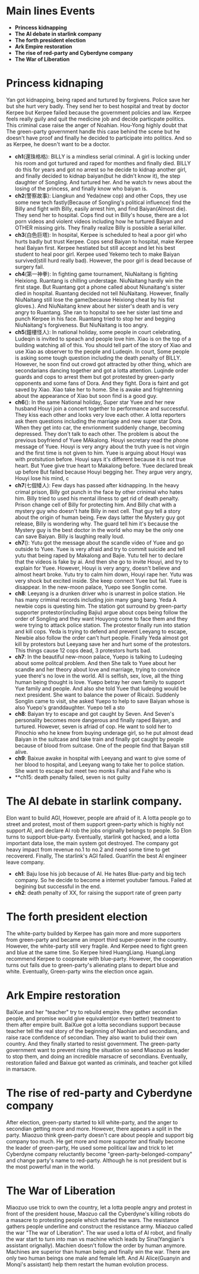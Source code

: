 # Main lines Events
* **Princess kidnapping**
* **The AI debate in starlink company**
* **The forth president election**
* **Ark Empire restoration**
* **The rise of red-party and Cyberdyne company**
* **The War of Liberation**

# Princess kidnaping
Yan got kidnapping, being raped and turtured by forgivens. Police save her but she hurt very badly. They send her to best hospital and treat by doctor Kerpee but Kerpee failed because the government policies and law. Kerpee feels really guily and quit the medicine job and decide particpate politics. This criminal case raise the anger of Noahian. Hou-Yong highly doubt that The green-party government handle this case behind the scene but he doesn't have proof and finally he decided to participate into politics. And so as Kerpee, he doesn't want to be a doctor. 
  * **ch1**(還珠格格): BILLY is a mindless serial criminal. A girl is locking under his room and got turtured and raped for monthes and finally died. BILLY do this for years and got no arrest so he decide to kidnap another girl, and finally decided to kidnap baiyan(but he didn't know it), the step daughter of Songling. And turtured her. And he watch tv news about the losing of the princess, and finally know who baiyan is.
  * **ch2**(警察故事): Liangkun and Yeda(new cop) and other Cops, they use some new tech fastly(Because of Songling's political influence) find the Billy and fight with Billy, easily arrest him, and find Baiyan(Almost die). They send her to hospital. Cops find out in Billy's house, there are a lot porn videos and violent videos including how he turtured Baiyan and OTHER missing girls. They finally realize Billy is possible a serial killer. 
  * **ch3**(白色巨塔): In hospital, Kerpee is scheduled to heal a poor girl who hurts badly but trust Kerpee. Cops send Baiyan to hospital, make Kerpee heal Baiyan first. Kerpee hestiated but still accept and let his best student to heal poor girl. Kerpee used Yekemo tech to make Baiyan survived(still hurd really bad). However, the poor girl is dead because of surgery fail.
  * **ch4**(第一神拳): In fighting game tournament, NiuNaitang is fighting Heixiong. Ruantang is chilling understage. NiuNaitang hardly win the first stage. But Ruantang got a phone called about Niunaitang's sister died in hospital. Ruantang decided not tell NiuNaitang. However, finally NiuNaitang still lose the game(because Heixiong cheat by his fist gloves.). And NiuNaitang knew about her sister's death and is very angry to Ruantang. She ran to hopsital to see her sister last time and punch Kerpee in his face. Ruantang tried to stop her and begging NiuNaitang's forgiveness. But NiuNaitang is too angry.
  * **ch5**(鐘樓怪人): In national holiday, some people in court celebrating, Ludeqin is invited to speach and people love him. Xiao is on the top of a building watching all of this. You should tell part of the story of Xiao and use Xiao as observer to the people and Ludeqin. In court, Some people is asking some tough question including the death penalty of BILLY. However, he soon find out crowd got attracted by other thing, which are secondarians dancing together and got a lotta attention. Luqinde order guards and cops to arrest them but got protested by green-party opponents and some fans of Dora. And they fight. Dora is faint and got saved by Xiao. Xiao take her to home. She is awake and frightenning about the appearance of Xiao but soon find is a good guy.
  * **ch6**(): In the same National holiday, Super star Yuee and her new husband Houyi join a concert together to performance and successful. They kiss each other and looks very love each other. A lotta reporters ask them questions including the marriage and new super star Dora. When they get into car, the envrionment suddenly change, becoming depressed. They don't talk to each other. The problem is about the previous boyfriend of Yuee MAkalong. Houyi secretary read the phone message of Yuee. Houyi is very angry about the truth yuee is not virgin and the first time is not given to him. Yuee is arguing about Houyi was with protsitution before. Houyi says it's different because it is not true heart. But Yuee give true heart to Makalong before. Yuee declared break up before But failed because Houyi begging her. They argue very angry, Houyi lose his mind, c
  * **ch7**(七個矮人): Few days has passed after kidnapping. In the heavy crimal prison, Billy got punch in the face by other crinimal who hates him. Billy tried to used his mental illness to get rid of death penalty. Prison change cell of Billy for protecting him. And Billy chat with a mystery guy who doesn't hate Billy in next cell. That guy tell a story about the origin of human being. Few days latter the Mystery guy got release, Billy is wondering why. The guard tell him it's because the Mystery guy is the best doctor in the world who may be the only one can save Baiyan. Billy is laughing really loud.
  * **ch7**(): Yutu got the message about the scandle video of Yuee and go outside to Yuee. Yuee is very afraid and try to commit suicide and tell yutu that being raped by Makalong and Bajie. Yutu tell her to declare that the videos is fake by ai. And then she go to invite Houyi, and try to explain for Yuee. However, Houyi is very angry, doesn't believe and almost heart broke. Yutu try to calm him down, Houyi rape her. Yutu was very shock but excited inside. She keep connect Yuee but fail. Yuee is disappear. In the new-moon palace, Yuepo see Songlin come.
  * **ch8**: Leeyang is a drunken driver who is unarrest in police station. He has many criminal records including join many gang bang. Yeda A newbie cops is questing him. The station got surround by green-party supporter protestor(including Bajiu) argue about cops being follow the order of Songling and they want Houyong come to face them and they were trying to attack police station. The protestor finally run into station and kill cops. Yeda is trying to defend and prevent Leeyang to escape, Newbie also follow the order can't hurt people. Finally Yeda almost got kill by protestors but Leeyang save her and hurt some of the protestors. This things cause 12 cops dead, 3 protestors hurts bad.
  * **ch7**: In the beautiful new-moon palace, Yuepo is talking to Ludeqing about some politcal problem. And then She talk to Yuee about her scandle and her theory about love and marriage, trying to convince yuee there's no love in the world. All is selfish, sex, love, all the thing human being thought is love. Yuepo betray her own family to support Yue family and people. And also she told Yuee that ludeqing would be next president. She want to balance the power of Ricaizi. Suddenly Songlin came to visit, she asked Yuepo to help to save Baiyan whose is also Yuepo's granddaughter. Yuepo tell a sto
  * **ch8**: Baiyan try to escape and got caught by Seven. And Seven's personality becomes more dangerous and finally raped Baiyan, and turtured. However, seven is afriad of cop. He want to sold her to Pinochio who he knew from buying underage girl, so he put almost dead Baiyan in the suitcase and take train and finally got caught by people because of blood from suitcase. One of the people find that Baiyan still alive.
  * **ch9**: Baixue awake in hospital with Leeyang and want to give some of her blood to hospital, and Leeyang wang to take her to police station. She want to escape but meet two monks Fahai and Fahe who is 
  * **ch15: death penalty failed, seven is not guilty

# The AI debate in starlink company.
Elon want to build AGI, However, people are afraid of it. A lotta people go to street and protest, most of them support green-party which is highly not support AI, and declare AI rob the jobs originally belongs to people. So Elon turns to support blue-party. Eventually, starlink got hacked, and a lotta important data lose, the main system got destroyed. The company got heavy impact from revenue no.1 to no.2 and need some time to get recovererd. Finally, The starlink's AGI failed. GuanYin the best AI engineer leave company. 
  * **ch1**: Baju lose his job because of AI. He hates Blue-party and big tech company. So he decide to become a internet youtuber famous. Failed at begining but successful in the end. 
  * **ch2**: death penalty of XX, for raising the support rate of green party

# The forth president election
The white-party builded by Kerpee has gain more and more supporters from green-party and became an import third super-power in the country. However, the white-party still very fragile. And Kerpee need to fight green and blue at the same time. So Kerpee hired HuangLiang. HuangLiang recommend Kerpee to coopreate with blue-party. However, the cooperation turns out fails due to green-party's alienating plans to depart blue and white. Eventually, Green-party wins the election once again.

# Ark Empire restoration
BaiXue and her "teacher" try to rebuild empire. they gather secondian people, and promise would give equivalent(or even better) treatment to them after empire built. BaiXue got a lotta secondians support because teacher tell the real story of the beginning of Naohian and secondians, and raise race confidence of secondian. They also want to bulid their own country. And they finally started to resist government. The green-party government want to prevent rising the situation so send Miaozuo as leader to stop them, and doing an incredible marsacre of secondians. Eventually, restoration failed and Baixue got wanted as criminals, and teacher got killed in marsacre.

# The rise of red-party and Cyberdyne company
After election, green-party started to kill white-party, and the anger to secondian getting more and more. However, there appears a split in the party. Miaozuo think green-party doesn't care about people and support big company too much. He get more and more supporter and finally become the leader of green-party, He used some political law and trick to let Cyberdyne company reluctantly become "green-party-belonged-company" and change party's name to red-party. Although he is not president but is the most powerful man in the world.

# The War of Liberation
Miaozuo use trick to own the country, let a lotta people angry and protest in front of the president house, Maozuo call the Cyberdyne's killing robots do a masacre to protesting people which started the wars. The resistance gathers people underline and construct the resistance army. Miaozuo called the war "The war of Liberation". The war used a lotta of AI robot, and finally the war start to turn into man vs machine which leads by Sina(Yangjian's assistant orignally). Machien doesn't follow the order by human anymore. Machines are superior than human being and finally win the war. There are only two human beings one male and female left. And AI Alice(Guanyin and Monqi's assistant) help them restart the human evolution process.
